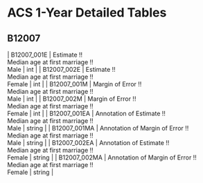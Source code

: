 # ACS 1-Year Detailed Tables

## B12007

| B12007_001E | Estimate !!<br>Median age at first marriage !!<br>Male | int |
| B12007_002E | Estimate !!<br>Median age at first marriage !!<br>Female | int |
| B12007_001M | Margin of Error !!<br>Median age at first marriage !!<br>Male | int |
| B12007_002M | Margin of Error !!<br>Median age at first marriage !!<br>Female | int |
| B12007_001EA | Annotation of Estimate !!<br>Median age at first marriage !!<br>Male | string |
| B12007_001MA | Annotation of Margin of Error !!<br>Median age at first marriage !!<br>Male | string |
| B12007_002EA | Annotation of Estimate !!<br>Median age at first marriage !!<br>Female | string |
| B12007_002MA | Annotation of Margin of Error !!<br>Median age at first marriage !!<br>Female | string |

